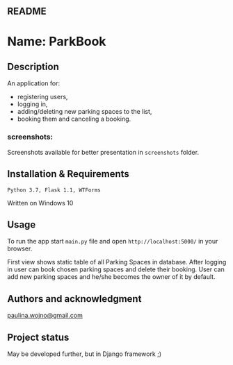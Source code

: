 ## README


# Name: ParkBook


## Description
An application for:
- registering users, 
- logging in,
- adding/deleting new parking spaces to the list,
- booking them and canceling a booking.

### screenshots:
Screenshots available for better presentation in `screenshots` folder.


## Installation & Requirements
```
Python 3.7, Flask 1.1, WTForms
```
Written on Windows 10


## Usage
To run the app start `main.py` file and open `http://localhost:5000/` in your browser.

First view shows static table of all Parking Spaces in database.
After logging in user can book chosen parking spaces and delete their booking.
User can add new parking spaces and he/she becomes the owner of it by default.


## Authors and acknowledgment
paulina.wojno@gmail.com


## Project status
May be developed further, but in Django framework ;)

